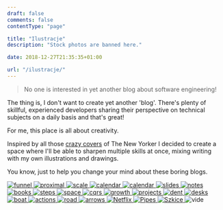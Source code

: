 ```yaml
---
draft: false
comments: false
contentType: "page"

title: "Ilustracje"
description: "Stock photos are banned here."

date: 2018-12-27T21:35:35+01:00

url: "/ilustracje/"
---
```


> No one is interested in yet another blog about software engineering!

The thing is, I don't want to create yet another 'blog'. There's plenty of skillful, experienced developers sharing their perspective on technical subjects on a daily basis and that's great!

For me, this place is all about creativity.

Inspired by all those [crazy covers](https://lithub.com/20-iconic-new-yorker-covers/) of The New Yorker I decided to create a space where I'll be able to sharpen multiple skills at once, mixing writing with my own illustrations and drawings.

You know, just to help you change your mind about these boring blogs.

<a href="/posts/the-learning-funnel/">
    <img loading="lazy" alt="funnel" src="https://smyrdek.com/images/funnel.jpg"/>
</a>

<a href="/posts/signs-software-engineering-maturity/">
    <img loading="lazy" alt="proximal" src="https://smyrdek.com/images/proximal.jpg"/>
</a>

<a href="/posts/odpowiednie-tempo-rozwoju/">
    <img loading="lazy" alt="scale" src="https://smyrdek.com/images/scale.jpg"/>
</a>

<a href="/posts/jak-radzic-sobie-ze-stresem-prezentacje/">
    <img loading="lazy" alt="calendar" src="https://smyrdek.com/images/how-to-talks/speaking.jpg"/>
</a>

<a href="/posts/nie-zerwac-lancucha/">
    <img loading="lazy" alt="calendar" src="https://smyrdek.com/images/calendar.png"/>
</a>

<a href="/posts/jak-robic-dobre-slajdy-prezentacje/">
    <img loading="lazy" alt="slides" src="https://smyrdek.com/images/how-to-talks/slides.gif"/>
</a>

<a href="/posts/przygotowanie-prezentacji/">
    <img loading="lazy" alt="notes" src="https://smyrdek.com/images/how-to-talks/notes.png"/>
</a>

<a href="/posts/co-zamiast-ksiazek/">
    <img loading="lazy" alt="books" src="https://smyrdek.com/images/books.png"/>
</a>

<a href="/posts/spelnianie-niedostepnych-marzen/">
    <img loading="lazy" alt="steps" src="https://smyrdek.com/images/steps.png"/>
</a>

<a href="/posts/jak-radzic-sobie-z-brakiem-kreatywnosci/">
    <img loading="lazy" alt="space" src="https://smyrdek.com/images/space.png"/>
</a>

<a href="/posts/applying-cqrs-to-product-design/">
    <img loading="lazy" alt="cqrs" src="https://smyrdek.com/images/cqrs.png"/>
</a>

<a href="/posts/growth-hacking/">
    <img loading="lazy" alt="growth" src="https://smyrdek.com/images/growth.png"/>
</a>

<a href="/posts/jak-skutecznie-realizowac-cele/">
    <img loading="lazy" alt="projects" src="https://smyrdek.com/images/projects.jpg"/>
</a>

<a href="/posts/czym-jest-learney-agregator-wiedzy/">
    <img loading="lazy" alt="dent" src="https://smyrdek.com/images/dent.png"/>
</a>

<a href="/posts/co-daje-dzielenie-sie-wiedza/">
    <img loading="lazy" alt="desks" src="https://smyrdek.com/images/desks.png"/>
</a>

<a href="/posts/czym-jest-survivorship-bias/">
    <img loading="lazy" alt="boat" src="https://smyrdek.com/images/boat.png"/>
</a>

<a href="/posts/wartosci-wlasna-kariera/">
    <img loading="lazy" alt="actions" src="https://smyrdek.com/images/actions.png"/>
</a>

<a href="/posts/wszystko-na-raz/">
    <img loading="lazy" alt="road" src="https://smyrdek.com/images/road.png"/>
</a>

<a href="/posts/jak-reagowac-na-krytyke/">
    <img loading="lazy" alt="arrows" src="https://smyrdek.com/images/arrows.jpg"/>
</a>

<a href="/posts/kultura-netflixa/">
    <img loading="lazy" alt="Netflix" src="https://smyrdek.com/images/netflix.png"/>
</a>

<a href="/posts/zajecie-programisty/">
    <img loading="lazy" alt="Pipes" src="https://smyrdek.com/images/pipes.png"/>
</a>

<a href="/posts/rozwoj-w-programowaniu/">
    <img loading="lazy" alt="Szkice" src="https://smyrdek.com/images/sketches.png"/>
</a>

<img loading="lazy" alt="vide" src="https://smyrdek.com/images/video.jpg"/>